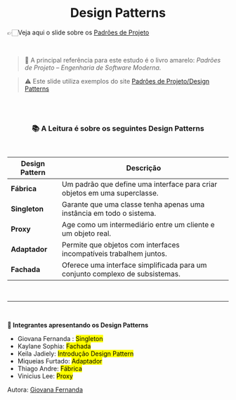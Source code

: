<div align="center">
 <h1>Design Patterns</h1>
</div>

👉🏻Veja aqui o slide sobre os [Padrões de Projeto](https://drive.google.com/file/d/11997u5Kb5JugyTKAJop7Jt5FX2mHJjSt/view?usp=sharing)<br>

<br>

> 📒 A principal referência para este estudo é o livro amarelo: *Padrões de Projeto – Engenharia de Software Moderna.*<br>

> ⚠ Este slide utiliza exemplos do site [Padrôes de Projeto/Design Patterns](https://refactoring.guru/pt-br/design-patterns)<br>

<br>

<br>

<div align="center">
 <h3>📚 A Leitura é sobre os seguintes Design Patterns</h3>
</div><br>

<div align="center">
  
| **Design Pattern** | **Descrição** |
|--------------------|----------------|
| **Fábrica**       | Um padrão que define uma interface para criar objetos em uma superclasse. |
| **Singleton**     | Garante que uma classe tenha apenas uma instância em todo o sistema. |
| **Proxy**         | Age como um intermediário entre um cliente e um objeto real. |
| **Adaptador**     | Permite que objetos com interfaces incompatíveis trabalhem juntos. |
| **Fachada**       | Oferece uma interface simplificada para um conjunto complexo de subsistemas. |

</div>

<br>

---

<br>

**📝 Integrantes apresentando os Design Patterns** <br>
* Giovana Fernanda : <mark>Singleton</mark><br>
* Kaylane Sophia: <mark>Fachada</mark><br>
* Keila Jadiely: <mark>Introdução Design Pattern</mark>  <br>
* Miqueias Furtado: <mark>Adaptador</mark>  <br>
* Thiago Andre: <mark>Fábrica</mark> <br>
* Vinicius Lee: <mark>Proxy </mark> <br>

Autora: [Giovana Fernanda](https://github.com/GiovanaMerces)
